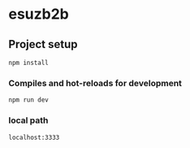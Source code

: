 # esuzb2b

## Project setup
```
npm install
```

### Compiles and hot-reloads for development
```
npm run dev
```

### local path
```
localhost:3333
```